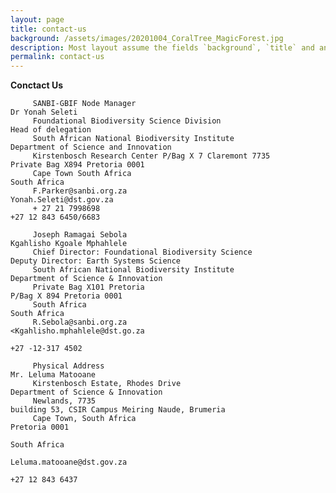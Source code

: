```yaml
---
layout: page
title: contact-us
background: /assets/images/20201004_CoralTree_MagicForest.jpg
description: Most layout assume the fields `background`, `title` and an optional `description`
permalink: contact-us
---
```

**Conctact Us**
                                                       
                                                        
         SANBI-GBIF Node Manager                                            Dr Yonah Seleti
         Foundational Biodiversity Science Division                         Head of delegation
         South African National Biodiversity Institute                      Department of Science and Innovation
         Kirstenbosch Research Center P/Bag X 7 Claremont 7735              Private Bag X894 Pretoria 0001
         Cape Town South Africa                                             South Africa
         F.Parker@sanbi.org.za                                              Yonah.Seleti@dst.gov.za
         + 27 21 7998698                                                    +27 12 843 6450/6683
                                                
         Joseph Ramagai Sebola                                              Kgahlisho Kgoale Mphahlele                                           
         Chief Director: Foundational Biodiversity Science                  Deputy Director: Earth Systems Science
         South African National Biodiversity Institute                      Department of Science & Innovation
         Private Bag X101 Pretoria                                          P/Bag X 894 Pretoria 0001
         South Africa                                                       South Africa
         R.Sebola@sanbi.org.za                                              <Kgahlisho.mphahlele@dst.go.za
                                                                            +27 -12-317 4502
         
         Physical Address                                                   Mr. Leluma Matooane                                             
         Kirstenbosch Estate, Rhodes Drive                                  Department of Science & Innovation
         Newlands, 7735                                                     building 53, CSIR Campus Meiring Naude, Brumeria
         Cape Town, South Africa                                            Pretoria 0001             
                                                                            South Africa
                                                                            Leluma.matooane@dst.gov.za
                                                                            +27 12 843 6437

